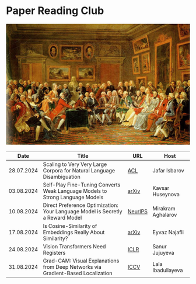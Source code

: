 # Paper Reading Club

![In the Salon of Madame Geoffrin in 1755](assets/salon.jpg "In the Salon of Madame Geoffrin in 1755")

| Date       | Title | URL  | Host |
|------------|-------|------|------|
|28.07.2024| Scaling to Very Very Large Corpora for Natural Language Disambiguation |[ACL](https://aclanthology.org/P01-1005/)| Jafar Isbarov |
|03.08.2024| Self-Play Fine-Tuning Converts Weak Language Models to Strong Language Models |[arXiv](https://arxiv.org/abs/2401.01335)| Kavsar Huseynova |
|10.08.2024| Direct Preference Optimization: Your Language Model is Secretly a Reward Model |[NeurIPS](https://neurips.cc/virtual/2023/oral/73865)| Mirakram Aghalarov |
|17.08.2024| Is Cosine-Similarity of Embeddings Really About Similarity? |[arXiv](https://arxiv.org/abs/2403.05440)| Eyvaz Najafli |
|24.08.2024| Vision Transformers Need Registers |[ICLR](https://iclr.cc/virtual/2024/oral/19794)| Sanur Jujuyeva |
|31.08.2024| Grad-CAM: Visual Explanations from Deep Networks via Gradient-Based Localization | [ICCV](https://openaccess.thecvf.com/content_ICCV_2017/papers/Selvaraju_Grad-CAM_Visual_Explanations_ICCV_2017_paper.pdf)| Lala Ibadullayeva |
